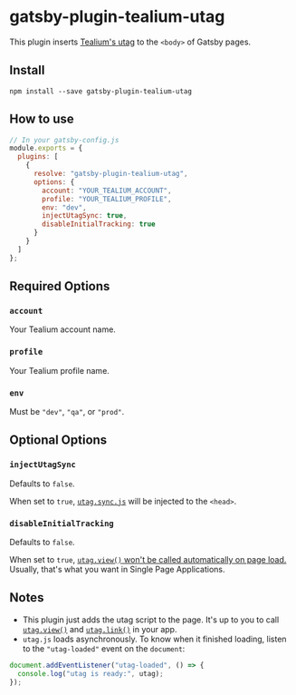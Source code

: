 # gatsby-plugin-tealium-utag

This plugin inserts [Tealium's utag](https://docs.tealium.com/platforms/javascript/install/#universal-tag-utag-js) to the `<body>` of Gatsby pages.

## Install

```shell
npm install --save gatsby-plugin-tealium-utag
```

## How to use

```js
// In your gatsby-config.js
module.exports = {
  plugins: [
    {
      resolve: "gatsby-plugin-tealium-utag",
      options: {
        account: "YOUR_TEALIUM_ACCOUNT",
        profile: "YOUR_TEALIUM_PROFILE",
        env: "dev",
        injectUtagSync: true,
        disableInitialTracking: true
      }
    }
  ]
};
```

## Required Options

### `account`

Your Tealium account name.

### `profile`

Your Tealium profile name.

### `env`

Must be `"dev"`, `"qa"`, or `"prod"`.

## Optional Options

### `injectUtagSync`

Defaults to `false`.

When set to `true`, [`utag.sync.js`](https://community.tealiumiq.com/t5/iQ-Tag-Management/Using-the-utag-sync-js-Script/ta-p/19175#toc-hId-1329434506) will be injected to the `<head>`.

### `disableInitialTracking`

Defaults to `false`.

When set to `true`, [`utag.view()` won't be called automatically on page load.](https://docs.tealium.com/platforms/javascript/settings/#noview) Usually, that's what you want in Single Page Applications.

## Notes

- This plugin just adds the utag script to the page. It's up to you to call [`utag.view()`](https://docs.tealium.com/platforms/javascript/page-tracking/#utag-view) and [`utag.link()`](https://docs.tealium.com/platforms/javascript/event-tracking/#utag-link) in your app.
- `utag.js` loads asynchronously. To know when it finished loading, listen to the `"utag-loaded"` event on the `document`:

```js
document.addEventListener("utag-loaded", () => {
  console.log("utag is ready:", utag);
});
```
